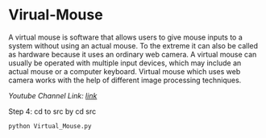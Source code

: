 # Virual-Mouse

A virtual mouse is software that allows users to give mouse inputs to a
system without using an actual mouse. To the extreme it can also be called
as hardware because it uses an ordinary web camera. A virtual mouse can
usually be operated with multiple input devices, which may include an
actual mouse or a computer keyboard. Virtual mouse which uses web
camera works with the help of different image processing techniques.


 _Youtube Channel Link: [link](https://youtu.be/UWoMNeTkQ34?si=-sYhoJD56uv2tG6X)_<br>

  Step 4:
  cd to src by cd src
  ```bash 
  python Virtual_Mouse.py
  ```

